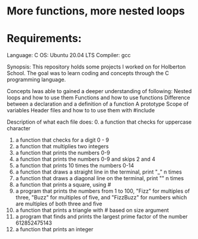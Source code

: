 More functions, more nested loops
=================================

Requirements:
==============

Language: C
OS: Ubuntu 20.04 LTS
Compiler: gcc 

Synopsis:
This repository holds some projects I worked on for Holberton School. The goal was to learn coding and concepts through the C programming language.

Concepts Iwas able to gained a deeper understanding of following:
Nested loops and how to use them
Functions and how to use functions
Difference between a declaration and a definition of a function
A prototype
Scope of variables
Header files and how to to use them with #include

Description of what each file does:
0. a function that checks for uppercase character
1. a function that checks for a digit 0 - 9
2. a function that multiplies two integers
3. a function that prints the numbers 0-9
4. a function that prints the numbers 0-9 and skips 2 and 4
5. a function that prints 10 times the numbers 0-14
6. a function that draws a straight line in the terminal, print "_" n times
7. a function that draws a diagonal line on the terminal, print "\" n times
8. a function that prints a square, using #
9. a program that prints the numbers from 1 to 100, "Fizz" for multiples of three, "Buzz" for multiples of five, and 
   "FizzBuzz" for numbers which are multiples of both three and five
10. a function that prints a triangle with # based on size argument
11. a program that finds and prints the largest prime factor of the number 612852475143
12. a function that prints an integer

